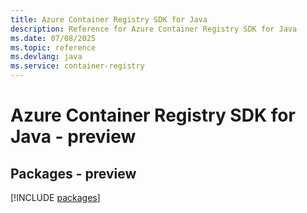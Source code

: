 ```yaml
---
title: Azure Container Registry SDK for Java
description: Reference for Azure Container Registry SDK for Java
ms.date: 07/08/2025
ms.topic: reference
ms.devlang: java
ms.service: container-registry
---
```

# Azure Container Registry SDK for Java - preview
## Packages - preview
[!INCLUDE [packages](container-registry-index.md)]